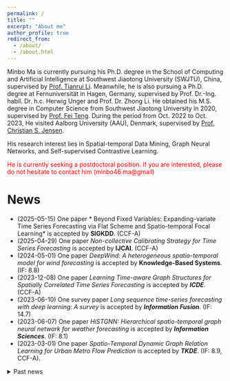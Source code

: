```yaml
---
permalink: /
title: ""
excerpt: "About me"
author_profile: true
redirect_from: 
  - /about/
  - /about.html
---
```

Minbo Ma is currently pursuing his Ph.D. degree in the School of Computing and Artificial Intelligence at Southwest Jiaotong University (SWJTU), China, supervised by [Prof. Tianrui Li](https://faculty.swjtu.edu.cn/litianrui/en/index.htm). Meanwhile, he is also pursuing a Ph.D. degree at Fernuniversität in Hagen, Germany, supervised by Prof. Dr.-Ing. habil. Dr. h.c. Herwig Unger and Prof. Dr. Zhong Li. He obtained his M.S. degree in Computer Science from Southwest Jiaotong University in 2020, supervised by [Prof. Fei Teng](https://faculty.swjtu.edu.cn/tengfei/en/index.htm). During the period from Oct. 2022 to Oct. 2023, He visited Aalborg University (AAU), Denmark, supervised by [Prof. Christian S. Jensen](https://csj.cs.aau.dk/).  

His research interest lies in Spatial-temporal Data Mining, Graph Neural Networks, and Self-supervised Contrastive Learning.

<span style="color:red"> He is currently seeking a postdoctoral position. If you are interested, please do not hesitate to contact him (minbo46.ma@gmail) </span>

<!--<span style="color:red"> **[Call for paper]** We organize a special issue on **[Urban Foundation Models](http://RaymondHLIU.github.io/files/ACM-CFP-TIST-Urban-Foundation-Models.pdf)** at ***[ACM TIST](https://dl.acm.org/journal/tist)***, we sincerely invite you to contribute a manuscript. Submission deadline on April 30, 2025! </span>

<span style="color:red"> **[Postdoc]** Postdoc/Research Associate positions available! Very competitive salary and research fund package. Please drop your resume and representative publications to liuh\[AT\]ust\[DOT\]hk. </span>

<span style="color:red"> **[Prospective 2025 Fall PhD students]** Please feel free to send your resume to liuh\[AT\]ust\[DOT\]hk. Experiences of top-tier academic publications, data mining challenge awards, and ICPC awards are strong plus. Perspective students are highly encouraged to apply to my visiting student positions first. You can have a close look at my research group, and we can also try to find common research interests before you start your research career. </span><br><br>
<span style="color:red"> **[Prospective RBM students]** If you are interested in my group, please directly apply in the system, we may schedule an offline meeting during your onsite interview. If you have accepted an offer, please appointment with me for a meeting and read the [Guidelines & Expectations](http://RaymondHLIU.github.io/files/MPhil_Guideline.pdf) before you request for supervision. Thanks! 
<span id="main"> </span>
-->

News
======
<!-- * <span style="color:red">New!</span> (2024-11-20) We organize a special issue on **[Urban Foundation Models](http://RaymondHLIU.github.io/files/ACM-CFP-TIST-Urban-Foundation-Models.pdf)** at ***[ACM TIST](https://dl.acm.org/journal/tist)***, we sincerely invite you to contribute a manuscript.
-->
<!--* <span style="color:red">New!</span> (2024-11-20) Three papers were accepted to ***KDD 2025*** about **[LLM as Traffic Control Agent](https://arxiv.org/abs/2312.16044)** ([Media Coverage](https://www.qbitai.com/2024/03/128386.html)), **[Auotmated Spatiotemporal Forecasting](https://arxiv.org/abs/2409.16586)** and **[Graph LoRA](https://arxiv.org/abs/2409.16670)**, congrates to my students Siqi Lai, Tengfei Lyu, and Zherui Yang.
-->
* (2025-05-15) One paper * Beyond Fixed Variables: Expanding-variate Time Series Forecasting via Flat Scheme and Spatio-temporal Focal Learning* is accepted by **SIGKDD**. (CCF-A)
* (2025-04-29) One paper *Non-collective Calibrating Strategy for Time Series Forecasting* is accepted by **IJCAI**. (CCF-A)
* (2024-05-01) One paper *DeepWind: A heterogeneous spatio-temporal model for wind forecasting* is accepted by **Knowledge-Based Systems**. (IF: 8.8)
* (2023-12-08) One paper *Learning Time-aware Graph Structures for Spatially Correlated Time Series Forecasting* is accepted by ***ICDE***. (CCF-A)
* (2023-06-10) One survey paper *Long sequence time-series forecasting with deep learning: A survey* is accepted by ***Information Fusion***. (IF: 14.7)
* (2023-06-07) One paper *HiSTGNN: Hierarchical spatio-temporal graph neural network for weather forecasting* is accepted by ***Information Sciences***. (IF: 8.1)
* (2023-03-01) One paper *Spatio-Temporal Dynamic Graph Relation Learning for Urban Metro Flow Prediction* is accepted by ***TKDE***. (IF: 8.9, CCF-A).
<details>
<summary>Past news</summary>
  <ul>
    <li>(2023-06-07) One paper <i>HiSTGNN: Hierarchical spatio-temporal graph neural network for weather forecasting</i> is accepted by Information Sciences. (IF: 8.1)</li>
    <li>(2023-03-01) One paper <i>Spatio-Temporal Dynamic Graph Relation Learning for Urban Metro Flow Prediction</i> is accepted by TKDE. (IF: 8.9, CCF-A).</li>
  </ul>
</details>

<!--
Publications
======
-->

<!--* <ins>Siqi Lai</ins>, <ins>Zhao Xu</ins>, <ins>Weijia Zhang</ins>, ***Hao Liu\****, Hui Xiong. [LLMLight: Large Language Models as Traffic Signal Control Agents](https://arxiv.org/abs/2312.16044). In Proceedings of the 31st ACM SIGKDD International Conference on Knowledge Discovery and Data Mining  (***KDD 2025***), Toronto, Canada, 2025. [Media Coverage](https://www.qbitai.com/2024/03/128386.html)
* <ins>Jindong Han</ins>, <ins>Weijia Zhang</ins>, ***Hao Liu\****, Tao Tao, Naiqiang Tan and Hui Xiong. [BigST: Linear Complexity Spatio-Temporal Graph Neural Network for Traffic Forecasting on Large-Scale Road Networks](https://dl.acm.org/doi/abs/10.14778/3641204.3641217). In Proceedings of the VLDB Endowment (***VLDB 2024***), Guangzhou, China, 2024. <font color="#dd0000"> Best paper nomination award </font>
* <ins>Jindong Han</ins>, ***Hao Liu\****, Shui Liu, Xi Chen, Naiqiang Tan, Hua Chai, Hui Xiong. [iETA: A Robust and Scalable Incremental Learning Framework for Time-of-Arrival Estimation](https://dl.acm.org/doi/10.1145/3580305.3599842). In Proceedings of the 29th ACM SIGKDD International Conference on Knowledge Discovery and Data Mining (***KDD 2023***), Long Beach, CA, USA, 2023. <font color="#dd0000"> Full deployment on DiDi Chuxing </font>
* **Hao Liu**, Ying Li, Yanjie Fu, Huaibo Mei, Jingbo Zhou, Xu Ma and Hui Xiong. [Polestar: An Intelligent, Efficient and National-Wide Public Transportation Routing Engine](http://RaymondHLIU.github.io/files/KDD20-polestar.pdf). In Proceedings of the 26th ACM SIGKDD International Conference on Knowledge Discovery and Data Mining (***KDD 2020***), San Diego, California, 2020. <font color="#dd0000"> Full deployment on Baidu Maps</font>
* **Hao Liu**, Yongxin Tong, Panpan Zhang, Xinjiang Lu, Jianguo Duan, and Hui Xiong. [Hydra: A Personalized and Context-Aware Multi-Modal Transportation Recommendation System](http://RaymondHLIU.github.io/files/KDD19-Hydra.pdf). In Proceedings of the 25th ACM SIGKDD International Conference on Knowledge Discovery and Data Mining (***KDD 2019***) , Anchorage, Alaska, 2019. <font color="#dd0000"> Full deployment on Baidu Maps</font>
-->
